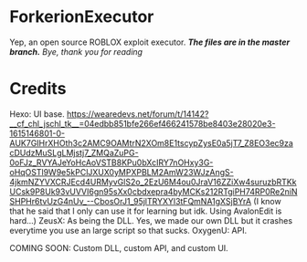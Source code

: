 # ForkerionExecutor
Yep, an open source ROBLOX exploit executor.
***The files are in the master branch.***
_Bye, thank you for reading_

# Credits
Hexo: UI base. https://wearedevs.net/forum/t/14142?__cf_chl_jschl_tk__=04edbb851bfe266ef466241578be8403e28020e3-1615146801-0-AUK7GIHrXHOth3c2AMC9OAMtrN2XOm8E1tscypZysE0a5jT7_Z8EO3ec9zacDUdzMuSLgLMjstj7_ZMQaZuPG-0oFJz_RVYAJeYoHcAoVSTB8KPu0bXcIRY7nOHxy3G-oHqOSTl9W9e5kPClJXUX0yMPXPBLM2AmW23WJzAngS-4jkmNZYVXCRJEcd4URMyvGlS2o_2EzU6M4ou0JraV16ZZiXw4suruzbRTKkUCsk9P8Uk93vUVVI6gn95sXx0cbdxepra4byMCKs212RTgiPH74RP0Re2niNSHPHr6tvUzG4nUv_--CbosOrJ1_95jlTRYXYl3tFQmNA1gXSjBYrA
(I know that he said that I only can use it for learning but idk. Using AvalonEdit is hard...)
ZeusX: As being the DLL. Yes, we made our own DLL but it crashes everytime you use an large script so that sucks.
OxygenU: API.

COMING SOON:
Custom DLL, custom API, and custom UI.
